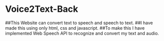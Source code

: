 # Voice2Text-Back

##This Website can convert text to speech and speech to text.
##I have made this using only html, css and javascript.
##To make this I have implemented Web Speech API to recognize and convert my text and audio.
